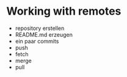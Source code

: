 # Working with remotes

- repository erstellen
- README.md erzeugen
- ein paar commits
- push
- fetch
- merge
- pull
